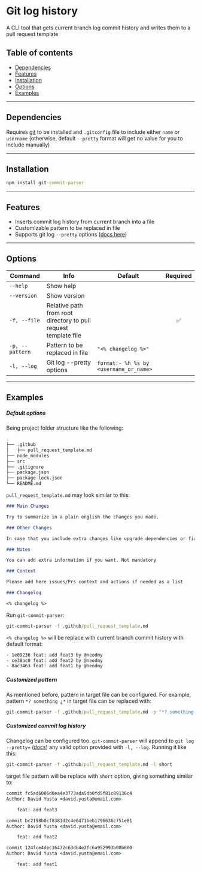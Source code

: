 # Git log history

A CLI tool that gets current branch log commit history and writes them to a pull request template

## Table of contents
- [Dependencies](#dependencies)
- [Features](#features)
- [Installation](#installation)
- [Options](#options)
- [Examples](#examples)
---
## Dependencies
Requires [git](https://git-scm.com/) to be installed and `.gitconfig` file to include either `name` or `username` (otherwise, default `--pretty` format will get no value for you to include manually)

---

## Installation

```cmd
npm install git-commit-parser
```
---
## Features

- Inserts commit log history from current branch into a file
- Customizable pattern to be replaced in file
- Supports git log `--pretty` options ([docs here](https://git-scm.com/docs/pretty-formats))

---
## Options


| Command             |  Info                                                            | Default                                      | Required           |
|---------------------|------------------------------------------------------------------|----------------------------------------------|:------------------:|
| `--help`            | Show help                                                        |                                              |                    |
| `--version`         | Show version                                                     |                                              |                    |
| `-f, --file`        | Relative path from root directory to pull request template file  |                                              | :white_check_mark: |
| `-p, --pattern`     | Pattern to be replaced in file                                   | `"<% changelog %>"`                          |                    |
| `-l, --log`         | Git log --pretty options                                         | `format:- %h %s by <username_or_name>`        |                    |

---
## Examples

##### Default options
Being project folder structure like the following:

```bash
.
├── .github
│   ├── pull_request_template.md
├── node_modules
├── src
├── .gitignore
├── package.json
├── package-lock.json
└── README.md
```

`pull_request_template.md` may look similar to this:

```markdown
### Main Changes

Try to summarize in a plain english the changes you made.

### Other Changes

In case that you include extra changes like upgrade dependencies or fixing typos, etc..

### Notes

You can add extra information if you want. Not mandatory

### Context

Please add here issues/Prs context and actions if needed as a list

### Changelog

<% changelog %>
```

Run `git-commit-parser`:

```cmd
git-commit-parser -f .github/pull_request_template.md
```
`<% changelog %>` will be replace with current branch commit history with default format:

```cmd
- 1e09236 feat: add feat3 by @neodmy
- ce38ac0 feat: add feat2 by @neodmy
- 8ac3463 feat: add feat1 by @neodmy
```

##### Customized pattern
As mentioned before, pattern in target file can be configured. For example, pattern `*? something ¿*` in target file can be replaced with:

```cmd
git-commit-parser -f .github/pull_request_template.md -p "*? something ¿*" 
```

##### Customized commit log history
Changelog can be configured too. `git-commit-parser` will append to `git log --pretty=` ([docs](https://git-scm.com/docs/pretty-formats)) any valid option provided with `-l, --log`. Running it like this:

```cmd
git-commit-parser -f .github/pull_request_template.md -l short
```
target file pattern will be replace with `short` option, giving something similar to:

```cmd
commit fc5ad6086d0ea4e3773ada5db0fd5f81c89136c4
Author: David Yusta <david.yusta@email.com>

    feat: add feat3

commit bc2198b0cf8381d2c4e6471beb1796636c751e81
Author: David Yusta <david.yusta@email.com>

    feat: add feat2

commit 124fce4dec16432c63db4e2fc6a952993b08b600
Author: David Yusta <david.yusta@email.com>

    feat: add feat1
```
